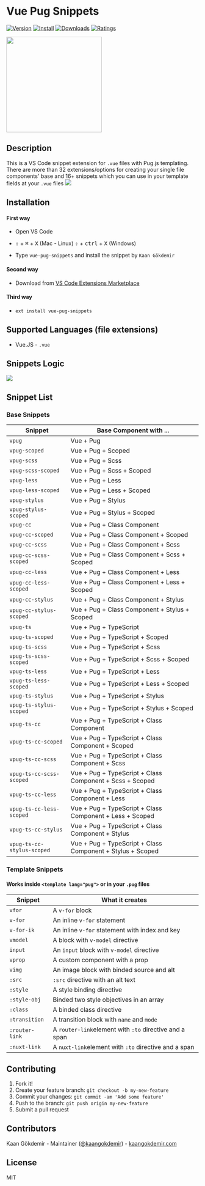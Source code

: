 # Vue Pug Snippets

[![Version](https://vsmarketplacebadge.apphb.com/version/kaangokdemir.vue-pug-snippets.svg)](https://vsmarketplacebadge.apphb.com/version-short/kaangokdemir.vue-pug-snippets.svg) [![Install](https://vsmarketplacebadge.apphb.com/installs/kaangokdemir.vue-pug-snippets.svg)](https://vsmarketplacebadge.apphb.com/installs-short/kaangokdemir.vue-pug-snippets.svg) [![Downloads](https://vsmarketplacebadge.apphb.com/downloads/kaangokdemir.vue-pug-snippets.svg)](https://vsmarketplacebadge.apphb.com/downloads-short/kaangokdemir.vue-pug-snippets.svg) [![Ratings](https://vsmarketplacebadge.apphb.com/rating-short/kaangokdemir.vue-pug-snippets.svg)](https://vsmarketplacebadge.apphb.com/rating-short/kaangokdemir.vue-pug-snippets.svg)


<img src='https://kaangokdemir.me/vue-pug-snippets/vue-pug.png'  height=250>

## Description

This is a VS Code snippet extension for `.vue` files with Pug.js templating. There are more than 32 extensions/options for creating your single file components' base and 16+ snippets which you can use in your template fields at your `.vue` files
<img src='https://kaangokdemir.me/vue-pug-snippets/v-pug-gif.gif'>

## Installation

#### First way
- Open VS Code

- <kbd>⇧</kbd> + <kbd>⌘</kbd> + <kbd>X</kbd> (Mac - Linux)
  <kbd>⇧</kbd> + <kbd>ctrl</kbd> + <kbd>X</kbd> (Windows)

- Type `vue-pug-snippets` and install the snippet by `Kaan Gökdemir`

#### Second way
- Download from [VS Code Extensions Marketplace](https://marketplace.visualstudio.com/items?itemName=kaangokdemir.vue-pug-snippets)

#### Third way
- `ext install vue-pug-snippets`


## Supported Languages (file extensions)
- Vue.JS - `.vue`

## Snippets Logic

<img src='https://kaangokdemir.me/vue-pug-snippets/snippet-logic.png'>

## Snippet List

### Base Snippets

|Snippet| Base Component with ...|
|----|-----|
|`vpug`| Vue + Pug |
|`vpug-scoped`| Vue + Pug + Scoped |
|`vpug-scss`| Vue + Pug + Scss |
|`vpug-scss-scoped`| Vue + Pug + Scss + Scoped |
|`vpug-less`| Vue + Pug + Less |
|`vpug-less-scoped`| Vue + Pug + Less + Scoped |
|`vpug-stylus`| Vue + Pug + Stylus |
|`vpug-stylus-scoped`| Vue + Pug + Stylus + Scoped |
|`vpug-cc`| Vue + Pug + Class Component |
|`vpug-cc-scoped`| Vue + Pug + Class Component + Scoped |
|`vpug-cc-scss`| Vue + Pug + Class Component + Scss |
|`vpug-cc-scss-scoped`| Vue + Pug + Class Component + Scss + Scoped |
|`vpug-cc-less`| Vue + Pug + Class Component + Less |
|`vpug-cc-less-scoped`| Vue + Pug + Class Component + Less + Scoped |
|`vpug-cc-stylus`| Vue + Pug + Class Component + Stylus |
|`vpug-cc-stylus-scoped`| Vue + Pug + Class Component + Stylus + Scoped |
|`vpug-ts`| Vue + Pug + TypeScript |
|`vpug-ts-scoped`| Vue + Pug + TypeScript + Scoped |
|`vpug-ts-scss`| Vue + Pug + TypeScript + Scss |
|`vpug-ts-scss-scoped`| Vue + Pug + TypeScript + Scss + Scoped |
|`vpug-ts-less`| Vue + Pug + TypeScript + Less |
|`vpug-ts-less-scoped`| Vue + Pug + TypeScript + Less + Scoped |
|`vpug-ts-stylus`| Vue + Pug + TypeScript + Stylus |
|`vpug-ts-stylus-scoped`| Vue + Pug + TypeScript + Stylus + Scoped |
|`vpug-ts-cc`| Vue + Pug + TypeScript + Class Component |
|`vpug-ts-cc-scoped`| Vue + Pug + TypeScript + Class Component + Scoped |
|`vpug-ts-cc-scss`| Vue + Pug + TypeScript + Class Component + Scss |
|`vpug-ts-cc-scss-scoped`| Vue + Pug + TypeScript + Class Component + Scss + Scoped |
|`vpug-ts-cc-less`| Vue + Pug + TypeScript + Class Component + Less |
|`vpug-ts-cc-less-scoped`| Vue + Pug + TypeScript + Class Component + Less + Scoped |
|`vpug-ts-cc-stylus`| Vue + Pug + TypeScript + Class Component + Stylus |
|`vpug-ts-cc-stylus-scoped`| Vue + Pug + TypeScript + Class Component + Stylus + Scoped |

### Template Snippets 
#### Works inside `<template lang="pug">` or in your `.pug` files
|Snippet| What it creates|
|----|-----|
|`vfor`| A `v-for` block |
|`v-for`| An inline `v-for` statement |
|`v-for-ik`| An inline `v-for` statement with index and key |
|`vmodel`| A block with `v-model` directive |
|`input`| An `input` block with `v-model` directive |
|`vprop`| A custom component with a prop |
|`vimg`| An image block with binded source and alt |
|`:src`| `:src` directive with an alt text  |
|`:style`| A style binding directive  |
|`:style-obj`| Binded two style objectives in an array  |
|`:class`| A binded class directive  |
|`:transition`| A transition block with `name` and `mode`  |
|`:router-link`| A `router-link`element with `:to` directive and a span  |
|`:nuxt-link`| A `nuxt-link`element with `:to` directive and a span  |

## Contributing

1. Fork it!
2. Create your feature branch: `git checkout -b my-new-feature`
3. Commit your changes: `git commit -am 'Add some feature'`
4. Push to the branch: `git push origin my-new-feature`
5. Submit a pull request

## Contributors

Kaan Gökdemir - Maintainer ([@kaangokdemir](https://twitter.com/kaangokdemir)) - [kaangokdemir.com](https://kaangokdemir.com)

## License

MIT

